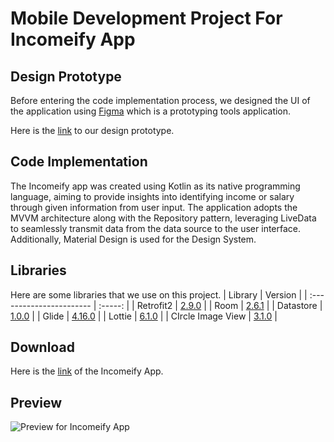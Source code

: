 # Mobile Development Project For Incomeify App

## Design Prototype
Before entering the code implementation process, we designed the UI of the application using [Figma](https://www.figma.com/) which is a prototyping tools application.

Here is the [link](https://www.figma.com/file/j3gNiqCV7bMqzU4eOGYiJw/Prototype-Incomeify?type=design&node-id=10%3A16&mode=design&t=dqi8Rf7GOWud7zXO-1) to our design prototype.

## Code Implementation

The Incomeify app was created using Kotlin as its native programming language, aiming to provide insights into identifying income or salary through given information from user input. The application adopts the MVVM architecture along with the Repository pattern, leveraging LiveData to seamlessly transmit data from the data source to the user interface. Additionally, Material Design is used for the Design System.

## Libraries

Here are some libraries that we use on this project.
| Library                  | Version |
| :----------------------- | :-----: |
| Retrofit2                | [2.9.0](https://square.github.io/retrofit/) |
| Room                     | [2.6.1](https://developer.android.com/jetpack/androidx/releases/room?gclid=EAIaIQobChMIofDYuu6d-AIVgX0rCh2yjAkfEAAYASAAEgKRUPD_BwE&gclsrc=aw.ds) |
| Datastore                | [1.0.0](https://developer.android.com/topic/libraries/architecture/datastore) |
| Glide                    | [4.16.0](https://bumptech.github.io/glide/) |
| Lottie                   | [6.1.0](http://airbnb.io/lottie/) |
| CIrcle Image View        | [3.1.0](https://github.com/hdodenhof/CircleImageView) |

  
## Download

Here is the [link](https://bit.ly/DownloadIncomifyApp) of the Incomeify App.

## Preview 
![Preview for Incomeify App](https://github.com/ghinanurazizah/IncomeifyApp-CH2-PS161/assets/89115897/f095d500-291c-4cef-9348-aacbe5b3a135)

